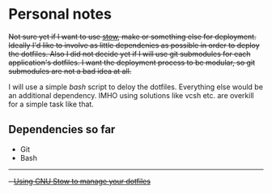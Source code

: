 # Personal notes
~~Not sure yet if I want to use [stow][source-stow], make or something else for deployment.
Ideally I'd like to involve as little dependenies as possible in order to deploy the dotfiles. 
Also I did not decide yet if I will use git submodules for each application's dotfiles.
I want the deployment process to be modular, so git submodules are not a bad idea at all.~~

I will use a simple *bash* script to deloy the dotfiles. Everything else would be
an additional dependency. IMHO using solutions like vcsh etc. are overkill for a simple
task like that.

[source-stow]: https://www.gnu.org/software/stow/

## Dependencies so far
- Git
- Bash

* * *
~~- [Using GNU Stow to manage your dotfiles][demo-stow-1]~~

[demo-stow-1]: http://brandon.invergo.net/news/2012-05-26-using-gnu-stow-to-manage-your-dotfiles.html
